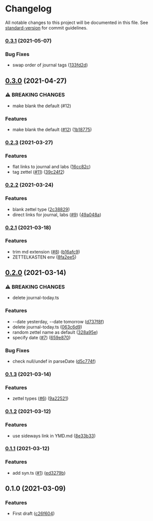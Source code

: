 # Changelog

All notable changes to this project will be documented in this file. See [standard-version](https://github.com/conventional-changelog/standard-version) for commit guidelines.

### [0.3.1](https://github.com/Terkwood/syn/compare/v0.3.0...v0.3.1) (2021-05-07)


### Bug Fixes

* swap order of journal tags ([133fd2d](https://github.com/Terkwood/syn/commit/133fd2db529f81bfbf365baa7f4d25d67401d716))

## [0.3.0](https://github.com/Terkwood/syn/compare/v0.2.3...v0.3.0) (2021-04-27)


### ⚠ BREAKING CHANGES

* make blank the default (#12)

### Features

* make blank the default ([#12](https://github.com/Terkwood/syn/issues/12)) ([1b18775](https://github.com/Terkwood/syn/commit/1b187759d31cca0f3cc435dfe23ec823010dbed0))

### [0.2.3](https://github.com/Terkwood/syn/compare/v0.2.2...v0.2.3) (2021-03-27)


### Features

* flat links to journal and labs ([16cc82c](https://github.com/Terkwood/syn/commit/16cc82c97916a411c43f737024a8ad5e9571f7aa))
* tag zettel ([#11](https://github.com/Terkwood/syn/issues/11)) ([39c24f2](https://github.com/Terkwood/syn/commit/39c24f255af0d7e3a2ffa75c373f0fe6409a01b4))

### [0.2.2](https://github.com/Terkwood/syn/compare/v0.2.1...v0.2.2) (2021-03-24)


### Features

* blank zettel type ([2c38829](https://github.com/Terkwood/syn/commit/2c38829aad16dc6ab4a9f605c40e4b2b73175230))
* direct links for journal, labs ([#9](https://github.com/Terkwood/syn/issues/9)) ([49a048a](https://github.com/Terkwood/syn/commit/49a048adc27179e79a58f5ccaedf65235b52ecc8))

### [0.2.1](https://github.com/Terkwood/syn/compare/v0.2.0...v0.2.1) (2021-03-18)


### Features

* trim md extension ([#8](https://github.com/Terkwood/syn/issues/8)) ([b16afc9](https://github.com/Terkwood/syn/commit/b16afc98fdaa516b8a5cf9ed2647522a50c2b9fc))
* ZETTELKASTEN env ([8fa2ee5](https://github.com/Terkwood/syn/commit/8fa2ee57658390f767141aed5d2480f0cc971dfc))

## [0.2.0](https://github.com/Terkwood/syn/compare/v0.1.3...v0.2.0) (2021-03-14)


### ⚠ BREAKING CHANGES

* delete journal-today.ts

### Features

* --date yesterday, --date tomorrow ([d737f8f](https://github.com/Terkwood/syn/commit/d737f8fef5b95de1ce9ceab7d67e7ffbb8ad5b66))
* delete journal-today.ts ([063c6d9](https://github.com/Terkwood/syn/commit/063c6d9071bdc36c870fa8ce2d49a68d4aad0a4e))
* random zettel name as default ([328a95e](https://github.com/Terkwood/syn/commit/328a95e7988cc6a974642b520ca78285fe0b35b4))
* specify date ([#7](https://github.com/Terkwood/syn/issues/7)) ([659e870](https://github.com/Terkwood/syn/commit/659e870ed63139e37538a00775a0b155f7b5b940))


### Bug Fixes

* check null/undef in parseDate ([d5c774f](https://github.com/Terkwood/syn/commit/d5c774fa7439005ffaa02ab5919e3d49536d17c2))

### [0.1.3](https://github.com/Terkwood/neuron-scripts/compare/v0.1.2...v0.1.3) (2021-03-14)


### Features

* zettel types ([#6](https://github.com/Terkwood/neuron-scripts/issues/6)) ([9a22521](https://github.com/Terkwood/neuron-scripts/commit/9a22521206f2213d775b950cf708f66702486296))

### [0.1.2](https://github.com/Terkwood/neuron-scripts/compare/v0.1.1...v0.1.2) (2021-03-12)


### Features

* use sideways link in YMD.md ([8e33b33](https://github.com/Terkwood/neuron-scripts/commit/8e33b33fa2bbe220d93df9842e2b791bcdf87045))

### [0.1.1](https://github.com/Terkwood/neuron-scripts/compare/v0.1.0...v0.1.1) (2021-03-12)


### Features

* add syn.ts ([#1](https://github.com/Terkwood/neuron-scripts/issues/1)) ([ed3279b](https://github.com/Terkwood/neuron-scripts/commit/ed3279b0e5a81785ecc87ed0a91780428ec2bb61))

## 0.1.0 (2021-03-09)


### Features

* First draft ([c26f604](https://github.com/Terkwood/neuron-scripts/commit/c26f604eb33182138ced616d34ac081e851bd18e))
